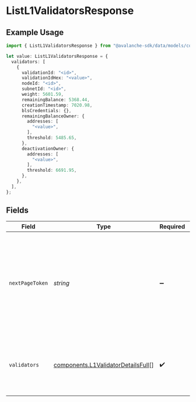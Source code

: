 # ListL1ValidatorsResponse

## Example Usage

```typescript
import { ListL1ValidatorsResponse } from "@avalanche-sdk/data/models/components";

let value: ListL1ValidatorsResponse = {
  validators: [
    {
      validationId: "<id>",
      validationIdHex: "<value>",
      nodeId: "<id>",
      subnetId: "<id>",
      weight: 5601.59,
      remainingBalance: 5368.44,
      creationTimestamp: 7020.98,
      blsCredentials: {},
      remainingBalanceOwner: {
        addresses: [
          "<value>",
        ],
        threshold: 5485.65,
      },
      deactivationOwner: {
        addresses: [
          "<value>",
        ],
        threshold: 6691.95,
      },
    },
  ],
};
```

## Fields

| Field                                                                                                                                  | Type                                                                                                                                   | Required                                                                                                                               | Description                                                                                                                            |
| -------------------------------------------------------------------------------------------------------------------------------------- | -------------------------------------------------------------------------------------------------------------------------------------- | -------------------------------------------------------------------------------------------------------------------------------------- | -------------------------------------------------------------------------------------------------------------------------------------- |
| `nextPageToken`                                                                                                                        | *string*                                                                                                                               | :heavy_minus_sign:                                                                                                                     | A token, which can be sent as `pageToken` to retrieve the next page. If this field is omitted or empty, there are no subsequent pages. |
| `validators`                                                                                                                           | [components.L1ValidatorDetailsFull](../../models/components/l1validatordetailsfull.md)[]                                               | :heavy_check_mark:                                                                                                                     | The list of L1 validations for the given Subnet ID, NodeId or validationId                                                             |